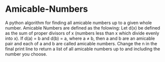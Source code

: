 # Amicable-Numbers
A python algorithm for finding all amicable numbers up to a given whole number.
Amicable Numbers are defined as the folowing:
Let d(x) be defined as the sum of proper divisors of x (numbers less than x which divide evenly into x).
If d(a) = b and d(b) = a, where a ≠ b, then a and b are an amicable pair and each of a and b are called amicable numbers.
Change the n in the final print line to return a list of all amicable numbers up to and including the number you choose.
